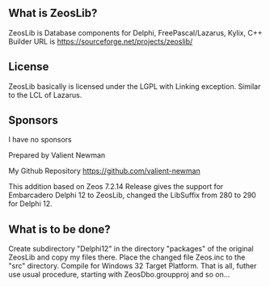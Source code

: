 ## What is ZeosLib?

ZeosLib is Database components for Delphi, FreePascal/Lazarus, Kylix, C++ Builder
URL is https://sourceforge.net/projects/zeoslib/

## License

ZeosLib basically is licensed under the LGPL with Linking exception. Similar to the LCL of Lazarus.

## Sponsors

I have no sponsors

Prepared by Valient Newman 

My Github Repository <https://github.com/valient-newman>

This addition based on Zeos 7.2.14 Release gives the support for Embarcadero Delphi 12 to ZeosLib, changed the LibSuffix from 280 to 290 for Delphi 12. 

## What is to be done?

Create subdirectory "Delphi12" in the directory "packages" of the original ZeosLib and copy my files there.
Place the changed file Zeos.inc to the "src" directory.
Compile for Windows 32 Target Platform.
That is all, futher use usual procedure, starting with ZeosDbo.groupproj and so on...
